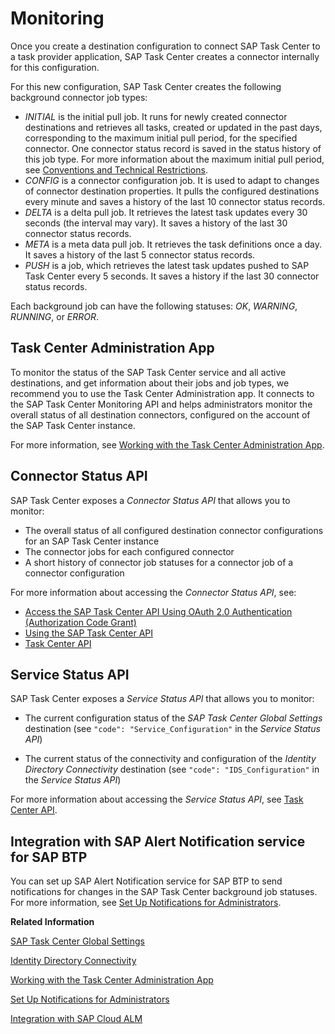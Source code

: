 <!-- loio9b30be76f14f48c5a72dd7ed7e9babe0 -->

# Monitoring

Once you create a destination configuration to connect SAP Task Center to a task provider application, SAP Task Center creates a connector internally for this configuration.



For this new configuration, SAP Task Center creates the following background connector job types:

-   *INITIAL* is the initial pull job. It runs for newly created connector destinations and retrieves all tasks, created or updated in the past days, corresponding to the maximum initial pull period, for the specified connector. One connector status record is saved in the status history of this job type. For more information about the maximum initial pull period, see [Conventions and Technical Restrictions](../10-what-is/conventions-and-technical-restrictions-f0f13bf.md).
-   *CONFIG* is a connector configuration job. It is used to adapt to changes of connector destination properties. It pulls the configured destinations every minute and saves a history of the last 10 connector status records.
-   *DELTA* is a delta pull job. It retrieves the latest task updates every 30 seconds \(the interval may vary\). It saves a history of the last 30 connector status records.
-   *META* is a meta data pull job. It retrieves the task definitions once a day. It saves a history of the last 5 connector status records.
-   *PUSH* is a job, which retrieves the latest task updates pushed to SAP Task Center every 5 seconds. It saves a history if the last 30 connector status records.

Each background job can have the following statuses: *OK*, *WARNING*, *RUNNING*, or *ERROR*.



<a name="loio9b30be76f14f48c5a72dd7ed7e9babe0__section_AdminApp"/>

## Task Center Administration App

To monitor the status of the SAP Task Center service and all active destinations, and get information about their jobs and job types, we recommend you to use the Task Center Administration app. It connects to the SAP Task Center Monitoring API and helps administrators monitor the overall status of all destination connectors, configured on the account of the SAP Task Center instance.

For more information, see [Working with the Task Center Administration App](working-with-the-task-center-administration-app-3a1598c.md).



<a name="loio9b30be76f14f48c5a72dd7ed7e9babe0__section_ConnectorStatusAPI"/>

## Connector Status API

SAP Task Center exposes a *Connector Status API* that allows you to monitor:

-   The overall status of all configured destination connector configurations for an SAP Task Center instance
-   The connector jobs for each configured connector
-   A short history of connector job statuses for a connector job of a connector configuration

For more information about accessing the *Connector Status API*, see:

-   [Access the SAP Task Center API Using OAuth 2.0 Authentication \(Authorization Code Grant\)](access-the-sap-task-center-api-using-oauth-2-0-authentication-authorization-code-grant-29928a7.md)
-   [Using the SAP Task Center API](using-the-sap-task-center-api-b66e0cd.md)
-   [Task Center API](https://api.sap.com/package/SAPTaskCenter/rest)



<a name="loio9b30be76f14f48c5a72dd7ed7e9babe0__section_ServiceStatusAPI"/>

## Service Status API

SAP Task Center exposes a *Service Status API* that allows you to monitor:

-   The current configuration status of the *SAP Task Center Global Settings* destination \(see `"code": "Service_Configuration"` in the *Service Status API*\)

-   The current status of the connectivity and configuration of the *Identity Directory Connectivity* destination \(see `"code": "IDS_Configuration"` in the *Service Status API*\)


For more information about accessing the *Service Status API*, see [Task Center API](https://api.sap.com/package/SAPTaskCenter/rest).



<a name="loio9b30be76f14f48c5a72dd7ed7e9babe0__section_IntegrationWithAlert"/>

## Integration with SAP Alert Notification service for SAP BTP

You can set up SAP Alert Notification service for SAP BTP to send notifications for changes in the SAP Task Center background job statuses. For more information, see [Set Up Notifications for Administrators](set-up-notifications-for-administrators-2c1997b.md).

**Related Information**  


[SAP Task Center Global Settings](sap-task-center-global-settings-99e5302.md "Configure the Task_Center_global_settings destination, to set the properties valid for all destinations.")

[Identity Directory Connectivity](identity-directory-connectivity-3dcfba9.md "Configure the Identity_Authentication_Connectivity_IDS destination to connect to the identity directory of Identity Authentication and retrieve the required information about the end users.")

[Working with the Task Center Administration App](working-with-the-task-center-administration-app-3a1598c.md "The Task Center Administration app displays the status of SAP Task Center service, status of all active destinations, and information about their jobs and job types.")

[Set Up Notifications for Administrators](set-up-notifications-for-administrators-2c1997b.md "You can set up the SAP Alert Notification service for SAP BTP to send notifications for changes in the SAP Task Center background job statuses.")

[Integration with SAP Cloud ALM](integration-with-sap-cloud-alm-092288d.md "Use the integration of SAP Task Center with SAP Cloud ALM (Application Lifecycle Management) to monitor all inbound and outbound communication data events with the SAP Task Center REST API. This information pertains to events that a customer system administrator needs to know in order to troubleshoot critical issues, related to task management events.")

